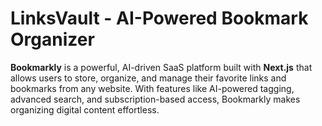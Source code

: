 # LinksVault - AI-Powered Bookmark Organizer

**Bookmarkly** is a powerful, AI-driven SaaS platform built with **Next.js** that allows users to store, organize, and manage their favorite links and bookmarks from any website. With features like AI-powered tagging, advanced search, and subscription-based access, Bookmarkly makes organizing digital content effortless.


